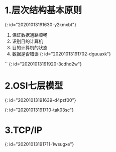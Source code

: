 # 1.层次结构基本原则
{: id="20201013191630-y2kmxbt"}

1. 保证数据通路顺畅
2. 识别目的计算机
3. 目的计算机的状态
4. 数据是否错误
{: id="20201013191702-dguuaxk"}

``
{: id="20201013191920-3cdhd2w"}

# 2.OSI七层模型
{: id="20201013191639-d4pzf00"}

{: id="20201013191710-tak03sc"}

# 3.TCP/IP
{: id="20201013191711-1wsugxe"}
